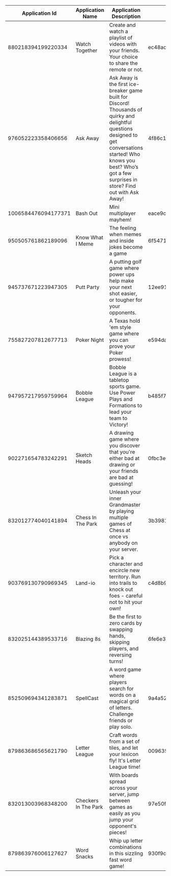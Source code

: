 | Application Id      | Application Name     | Application Description                                                                                                                                                                                                       | Application Icon                 | Image                                            |
| ------------------- | -------------------- | ----------------------------------------------------------------------------------------------------------------------------------------------------------------------------------------------------------------------------- | -------------------------------- | ------------------------------------------------ |
| 880218394199220334  | Watch Together       | Create and watch a playlist of videos with your friends. Your choice to share the remote or not.                                                                                                                              | ec48acbad4c32efab4275cb9f3ca3a58 | [Watch Together](./880218394199220334.png)       |
| 976052223358406656  | Ask Away             | Ask Away is the first ice-breaker game built for Discord! Thousands of quirky and delightful questions designed to get conversations started! Who knows you best? Who’s got a few surprises in store? Find out with Ask Away! | 4f86c19a69cc3002d1b52f7a22687adf | [Ask Away](./976052223358406656.png)             |
| 1006584476094177371 | Bash Out             | Mini multiplayer mayhem!                                                                                                                                                                                                      | eace9c231b505f0c96fba27d1795c31a | [Bash Out](./1006584476094177371.png)            |
| 950505761862189096  | Know What I Meme     | The feeling when memes and inside jokes become a game                                                                                                                                                                         | 6f547114b2979b8bc83e4ba91b4d770d | [Know What I Meme](./950505761862189096.png)     |
| 945737671223947305  | Putt Party           | A putting golf game where power ups help make your next shot easier, or tougher for your opponents.                                                                                                                           | 12ee915c2f75d7f2c7d551819534f158 | [Putt Party](./945737671223947305.png)           |
| 755827207812677713  | Poker Night          | A Texas hold 'em style game where you can prove your Poker prowess!                                                                                                                                                           | e594da3ca4520c7edde5b59948e97cdc | [Poker Night](./755827207812677713.png)          |
| 947957217959759964  | Bobble League        | Bobble League is a tabletop sports game. Use Power Plays and Formations to lead your team to Victory!                                                                                                                         | b485f75e95e6486a758a4aa5db3352f4 | [Bobble League](./947957217959759964.png)        |
| 902271654783242291  | Sketch Heads         | A drawing game where you discover that you're either bad at drawing or your friends are bad at guessing!                                                                                                                      | 0fbc3e38ea4b26c47d8001eff6b94a7b | [Sketch Heads](./902271654783242291.png)         |
| 832012774040141894  | Chess In The Park    | Unleash your inner Grandmaster by playing multiple games of Chess at once vs anybody on your server.                                                                                                                          | 3b3981ddf67c8702920fae10b5f123ed | [Chess In The Park](./832012774040141894.png)    |
| 903769130790969345  | Land-io              | Pick a character and encircle new territory. Run into trails to knock out foes - careful not to hit your own!                                                                                                                 | c4d8b95b8f06b1ff8cf2b769e94505a8 | [Land-io](./903769130790969345.png)              |
| 832025144389533716  | Blazing 8s           | Be the first to zero cards by swapping hands, skipping players, and reversing turns!                                                                                                                                          | 6fe6e3dda7657b83758693205a833aa1 | [Blazing 8s](./832025144389533716.png)           |
| 852509694341283871  | SpellCast            | A word game where players search for words on a magical grid of letters. Challenge friends or play solo.                                                                                                                      | 9a4a52c760994654a416740ae0b19fbb | [SpellCast](./852509694341283871.png)            |
| 879863686565621790  | Letter League        | Craft words from a set of tiles, and let your lexicon fly! It's Letter League time!                                                                                                                                           | 0096355142a9b00bc2676ec09b9c8dbc | [Letter League](./879863686565621790.png)        |
| 832013003968348200  | Checkers In The Park | With boards spread across your server, jump between games as easily as you jump your opponent's pieces!                                                                                                                       | 97e50fed67f44802dbb4901d74a6f9a1 | [Checkers In The Park](./832013003968348200.png) |
| 879863976006127627  | Word Snacks          | Whip up letter combinations in this sizzling fast word game!                                                                                                                                                                  | 930f9cfe504211a130419e731babc597 | [Word Snacks](./879863976006127627.png)          |